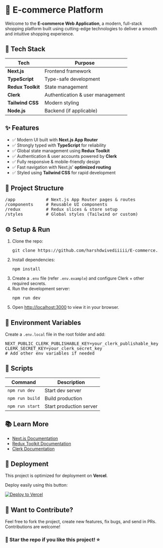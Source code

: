 <h1>🛒 E-commerce Platform</h1>

<p>Welcome to the <strong>E-commerce Web Application</strong>, a modern, full-stack shopping platform built using cutting-edge technologies to deliver a smooth and intuitive shopping experience.</p>

<h2>🚀 Tech Stack</h2>
<table>
    <thead>
        <tr>
            <th>Tech</th>
            <th>Purpose</th>
        </tr>
    </thead>
    <tbody>
        <tr><td><strong>Next.js</strong></td><td>Frontend framework</td></tr>
        <tr><td><strong>TypeScript</strong></td><td>Type-safe development</td></tr>
        <tr><td><strong>Redux Toolkit</strong></td><td>State management</td></tr>
        <tr><td><strong>Clerk</strong></td><td>Authentication & user management</td></tr>
        <tr><td><strong>Tailwind CSS</strong></td><td>Modern styling</td></tr>
        <tr><td><strong>Node.js</strong></td><td>Backend (if applicable)</td></tr>
    </tbody>
</table>

<h2>✨ Features</h2>
<ul>
    <li>✅ Modern UI built with <strong>Next.js App Router</strong></li>
    <li>✅ Strongly typed with <strong>TypeScript</strong> for reliability</li>
    <li>✅ Global state management using <strong>Redux Toolkit</strong></li>
    <li>✅ Authentication & user accounts powered by <strong>Clerk</strong></li>
    <li>✅ Fully responsive & mobile-friendly design</li>
    <li>✅ Fast navigation with Next.js' <strong>optimized routing</strong></li>
    <li>✅ Styled using <strong>Tailwind CSS</strong> for rapid development</li>
</ul>

<h2>💂️ Project Structure</h2>
<pre>
/app            # Next.js App Router pages & routes
/components     # Reusable UI components
/redux          # Redux slices & store setup
/styles         # Global styles (Tailwind or custom)
</pre>

<h2>⚙️ Setup & Run</h2>
<ol>
    <li>Clone the repo:
        <pre>git clone https://github.com/harshdwivediiiii/E-commerce.git</pre>
    </li>
    <li>Install dependencies:
        <pre>npm install</pre>
    </li>
    <li>Create a <code>.env</code> file (refer <code>.env.example</code>) and configure Clerk + other required secrets.</li>
    <li>Run the development server:
        <pre>npm run dev</pre>
    </li>
    <li>Open <a href="http://localhost:3000" target="_blank">http://localhost:3000</a> to view it in your browser.</li>
</ol>

<h2>📆 Environment Variables</h2>
<p>Create a <code>.env.local</code> file in the root folder and add:</p>
<pre>
NEXT_PUBLIC_CLERK_PUBLISHABLE_KEY=your_clerk_publishable_key
CLERK_SECRET_KEY=your_clerk_secret_key
# Add other env variables if needed
</pre>

<h2>📝 Scripts</h2>
<table>
    <thead>
        <tr>
            <th>Command</th>
            <th>Description</th>
        </tr>
    </thead>
    <tbody>
        <tr><td><code>npm run dev</code></td><td>Start dev server</td></tr>
        <tr><td><code>npm run build</code></td><td>Build production</td></tr>
        <tr><td><code>npm run start</code></td><td>Start production server</td></tr>
    </tbody>
</table>

<h2>📚 Learn More</h2>
<ul>
    <li><a href="https://nextjs.org/docs" target="_blank">Next.js Documentation</a></li>
    <li><a href="https://redux-toolkit.js.org/" target="_blank">Redux Toolkit Documentation</a></li>
    <li><a href="https://clerk.com/docs" target="_blank">Clerk Documentation</a></li>
</ul>

<h2>🚀 Deployment</h2>
<p>This project is optimized for deployment on <strong>Vercel</strong>.</p>
<p>Deploy easily using this button:</p>
<p>
    <a href="https://vercel.com/new" target="_blank">
        <img src="https://vercel.com/button" alt="Deploy to Vercel">
    </a>
</p>

<h2>💬 Want to Contribute?</h2>
<p>Feel free to fork the project, create new features, fix bugs, and send in PRs. Contributions are welcome!</p>

<h3>🌟 Star the repo if you like this project! ⭐</h3>
